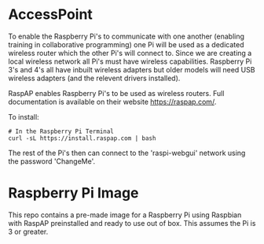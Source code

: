 # AccessPoint
To enable the Raspberry Pi's to communicate with one another (enabling training in collaborative programming) one Pi will be used as a dedicated wireless router which the other Pi's will connect to. Since we are creating a local wireless network all Pi's must have wireless capabilities. Raspberry Pi 3's and 4's all have inbuilt wireless adapters but older models will need USB wireless adapters (and the relevent drivers installed). 

RaspAP enables Raspberry Pi's to be used as wireless routers. Full documentation is available on their website https://raspap.com/.

To install:

```
# In the Raspberry Pi Terminal
curl -sL https://install.raspap.com | bash
```
The rest of the Pi's then can connect to the 'raspi-webgui' network using the password 'ChangeMe'.

# Raspberry Pi Image
This repo contains a pre-made image for a Raspberry Pi using Raspbian with RaspAP preinstalled and ready to use out of box. This assumes the Pi is 3 or greater.  
